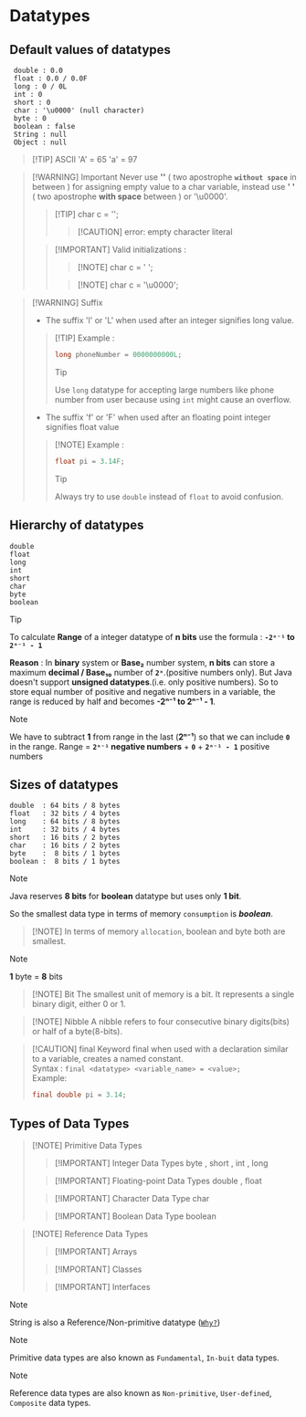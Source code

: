 # Datatypes

## Default values of datatypes
```shell
 double : 0.0
 float : 0.0 / 0.0F 
 long : 0 / 0L
 int : 0
 short : 0
 char : '\u0000' (null character)
 byte : 0
 boolean : false
 String : null
 Object : null
```

>[!TIP] ASCII
'A' = 65
'a' = 97

>[!WARNING] Important
> Never use **''** ( two apostrophe **`without space`** in between ) for assigning empty value to a char variable, instead use **' '** ( two apostrophe **with space** between ) or '\u0000'.
>
>>[!TIP] char c = '';
>>>[!CAUTION] error: empty character literal
>
>>[!IMPORTANT] Valid initializations :
>>>[!NOTE] char c = ' '; 
>>
>>>[!NOTE] char c = '\u0000'; 

>[!WARNING] Suffix
> - The suffix 'l' or 'L' when used after an integer signifies long value.
> 
>>[!TIP] Example :
>>```java
>>long phoneNumber = 0000000000L;
>>```
>>>[!TIP] 
>>>Use `long` datatype for accepting large numbers like phone number from user because using `int` might cause an overflow. 
>
> - The suffix 'f' or 'F' when used after an floating point integer signifies float value 
>
>>[!NOTE] Example :
>>```java
>>float pi = 3.14F;
>>```
>>>[!TIP]
>>>Always try to use `double` instead of `float` to avoid confusion. 

## Hierarchy of datatypes
```shell
double
float  
long
int 
short
char
byte
boolean
```

>[!TIP]
>To calculate **Range** of a integer datatype of  **n bits** use the formula : **`-2ⁿ⁻¹` to `2ⁿ⁻¹ - 1`**
>
>**Reason** : In **binary** system or **Base₂** number system, **n bits** can store a maximum **decimal / Base₁₀** number of **`2ⁿ`**.(positive numbers only). But Java doesn't support **unsigned datatypes**.(i.e. only positive numbers). So to store equal number of positive and negative numbers in a variable, the range is reduced by half and becomes **-2ⁿ⁻¹ to 2ⁿ⁻¹ - 1**.  
>>[!NOTE]
>> We have to subtract **1** from range in the last (**2ⁿ⁻¹**) so that we can include **`0`** in the range.
>> Range = **`2ⁿ⁻¹` negative numbers** + **`0`** + **`2ⁿ⁻¹ - 1`** positive numbers


## Sizes of datatypes
```shell
double  : 64 bits / 8 bytes
float   : 32 bits / 4 bytes
long    : 64 bits / 8 bytes
int     : 32 bits / 4 bytes
short   : 16 bits / 2 bytes
char    : 16 bits / 2 bytes
byte    :  8 bits / 1 bytes
boolean :  8 bits / 1 bytes
```

>[!NOTE]
> Java reserves **8 bits** for **boolean** datatype but uses only **1 bit**.
>
> So the smallest data type in terms of memory `consumption` is ***boolean***.
>>[!NOTE] In terms of memory <code>allocation</code>, boolean and byte both are smallest.

>[!NOTE]
>**1** byte  =  **8** bits

>[!NOTE] Bit
>The smallest unit of memory is a bit. It represents a single binary digit, either 0 or 1.

>[!NOTE] Nibble
> A nibble refers to four consecutive binary digits(bits) or half of a byte(8-bits).


>[!CAUTION] final
>Keyword final when used with a declaration similar to a variable, creates a named constant.<br>
>Syntax : `final <datatype> <variable_name> = <value>;`<br>
>Example: 
>```java
>final double pi = 3.14;
>```


## Types of Data Types
>[!NOTE] Primitive Data Types
>>[!IMPORTANT] Integer Data Types
>> byte , short , int , long
>
>>[!IMPORTANT] Floating-point Data Types
>>double , float
>
>>[!IMPORTANT] Character Data Type
>>char
>
>>[!IMPORTANT] Boolean Data Type
>>boolean


>[!NOTE] Reference Data Types
>>[!IMPORTANT] Arrays
>
>>[!IMPORTANT] Classes
>
>>[!IMPORTANT] Interfaces

>[!NOTE] 
> String is also a Reference/Non-primitive datatype ([`Why?`](/string/Introduction#why-string-is-not-a-primitive-datatype))

>[!NOTE] 
> Primitive data types are also known as `Fundamental`, `In-buit` data types.

>[!NOTE]
> Reference data types are also known as `Non-primitive`, `User-defined`, `Composite` data types.
